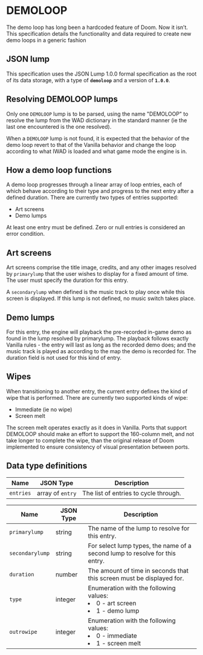 # DEMOLOOP

The demo loop has long been a hardcoded feature of Doom. Now it isn’t. This specification details the functionality and data required to create new demo loops in a generic fashion

## JSON lump

This specification uses the JSON Lump 1.0.0 formal specification as the root of its data storage, with a type of **`demoloop`** and a version of **`1.0.0`**.

## Resolving DEMOLOOP lumps

Only one `DEMOLOOP` lump is to be parsed, using the name "DEMOLOOP" to resolve the lump from the WAD dictionary in the standard manner (ie the last one encountered is the one resolved).

When a `DEMOLOOP` lump is not found, it is expected that the behavior of the demo loop revert to that of the Vanilla behavior and change the loop according to what IWAD is loaded and what game mode the engine is in.

## How a demo loop functions

A demo loop progresses through a linear array of loop entries, each of which behave according to their type and progress to the next entry after a defined duration. There are currently two types of entries supported:

* Art screens
* Demo lumps

At least one entry must be defined. Zero or null entries is considered an error condition.

## Art screens

Art screens comprise the title image, credits, and any other images resolved by `primarylump` that the user wishes to display for a fixed amount of time. The user must specify the duration for this entry.

A `secondarylump` when defined is the music track to play once while this screen is displayed. If this lump is not defined, no music switch takes place.

## Demo lumps

For this entry, the engine will playback the pre-recorded in-game demo as found in the lump resolved by primarylump. The playback follows exactly Vanilla rules - the entry will last as long as the recorded demo does; and the music track is played as according to the map the demo is recorded for.
The duration field is not used for this kind of entry.

## Wipes

When transitioning to another entry, the current entry defines the kind of wipe that is performed. There are currently two supported kinds of wipe:

* Immediate (ie no wipe)
* Screen melt

The screen melt operates exactly as it does in Vanilla. Ports that support DEMOLOOP should make an effort to support the 160-column melt, and not take longer to complete the wipe, than the original release of Doom implemented to ensure consistency of visual presentation between ports.

## Data type definitions

| Name      | JSON Type        | Description |
|-----------|------------------|-------------|
| `entries` | array of `entry` | The list of entries to cycle through. |

| Name            | JSON Type | Description |
|-----------------|-----------|-------------|
| `primarylump`   | string    | The name of the lump to resolve for this entry. |
| `secondarylump` | string    | For select lump types, the name of a second lump to resolve for this entry. |
| `duration`      | number    | The amount of time in seconds that this screen must be displayed for. |
| `type`          | integer   | Enumeration with the following values: <br> <li> 0 - art screen <br> <li> 1 - demo lump |
| `outrowipe`     | integer   | Enumeration with the following values: <br> <li> 0 - immediate <br> <li> 1 - screen melt |
